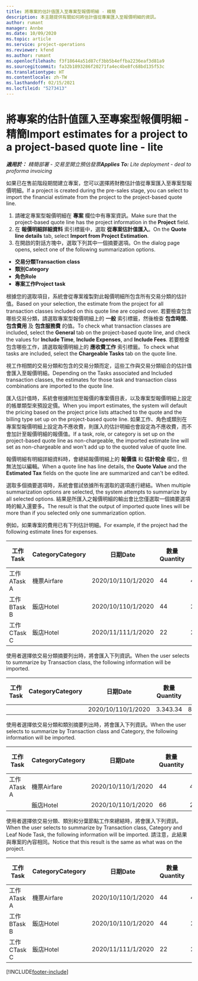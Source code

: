 ```yaml
---
title: 將專案的估計值匯入至專案型報價明細 - 精簡
description: 本主題提供有關如何將估計值從專案匯入至報價明細的資訊。
author: rumant
manager: Annbe
ms.date: 10/09/2020
ms.topic: article
ms.service: project-operations
ms.reviewer: kfend
ms.author: rumant
ms.openlocfilehash: f3f18644a51d87cf3bb5b4effba2236eaf3d81a9
ms.sourcegitcommit: fa32b1893286f20271fa4ec4be8fc68bd135f53c
ms.translationtype: HT
ms.contentlocale: zh-TW
ms.lasthandoff: 02/15/2021
ms.locfileid: "5273413"
---
```

# <a name="import-estimates-for-a-project-to-a-project-based-quote-line---lite"></a><span data-ttu-id="f4dfd-103">將專案的估計值匯入至專案型報價明細 - 精簡</span><span class="sxs-lookup"><span data-stu-id="f4dfd-103">Import estimates for a project to a project-based quote line - lite</span></span>

<span data-ttu-id="f4dfd-104">_**適用於：** 精簡部署 - 交易至開立預估發票_</span><span class="sxs-lookup"><span data-stu-id="f4dfd-104">_**Applies To:** Lite deployment - deal to proforma invoicing_</span></span>

<span data-ttu-id="f4dfd-105">如果已在售前階段期間建立專案，您可以選擇將財務估計值從專案匯入至專案型報價明細。</span><span class="sxs-lookup"><span data-stu-id="f4dfd-105">If a project is created during the pre-sales stage, you can select to import the financial estimate from the project to the project-based quote line.</span></span>

1. <span data-ttu-id="f4dfd-106">請確定專案型報價明細在 **專案** 欄位中有專案資訊。</span><span class="sxs-lookup"><span data-stu-id="f4dfd-106">Make sure that the project-based quote line has the project information in the **Project** field.</span></span>
2. <span data-ttu-id="f4dfd-107">在 **報價明細詳細資料** 索引標籤中，選取 **從專案估計值匯入**。</span><span class="sxs-lookup"><span data-stu-id="f4dfd-107">On the **Quote line details** tab, select **Import from Project Estimation**.</span></span>
3. <span data-ttu-id="f4dfd-108">在開啟的對話方塊中，選取下列其中一個摘要選項。</span><span class="sxs-lookup"><span data-stu-id="f4dfd-108">On the dialog page opens, select one of the following summarization options.</span></span>

  - <span data-ttu-id="f4dfd-109">**交易分類**</span><span class="sxs-lookup"><span data-stu-id="f4dfd-109">**Transaction class**</span></span>
  - <span data-ttu-id="f4dfd-110">**類別**</span><span class="sxs-lookup"><span data-stu-id="f4dfd-110">**Category**</span></span>
  - <span data-ttu-id="f4dfd-111">**角色**</span><span class="sxs-lookup"><span data-stu-id="f4dfd-111">**Role**</span></span> 
  - <span data-ttu-id="f4dfd-112">**專案工作**</span><span class="sxs-lookup"><span data-stu-id="f4dfd-112">**Project task**</span></span>

<span data-ttu-id="f4dfd-113">根據您的選取項目，系統會從專案複製對此報價明細所包含所有交易分類的估計值。</span><span class="sxs-lookup"><span data-stu-id="f4dfd-113">Based on your selection, the estimate from the project for all transaction classes included on this quote line are copied over.</span></span> <span data-ttu-id="f4dfd-114">若要檢查包含哪些交易分類，請選取專案型報價明細上的 **一般** 索引標籤，然後檢查 **包含時間**、**包含費用** 及 **包含服務費** 的值。</span><span class="sxs-lookup"><span data-stu-id="f4dfd-114">To check what transaction classes are included, select the **General** tab on the project-based quote line, and check the values for **Include Time**, **Include Expenses**, and **Include Fees**.</span></span>  <span data-ttu-id="f4dfd-115">若要檢查包含哪些工作，請選取報價明細上的 **應收費工作** 索引標籤。</span><span class="sxs-lookup"><span data-stu-id="f4dfd-115">To check what tasks are included, select the **Chargeable Tasks** tab on the quote line.</span></span>

<span data-ttu-id="f4dfd-116">視工作相關的交易分類和包含的交易分類而定，這些工作與交易分類組合的估計值會匯入至報價明細。</span><span class="sxs-lookup"><span data-stu-id="f4dfd-116">Depending on the Tasks associated and Included transaction classes, the estimates for those task and transaction class combinations are imported to the quote line.</span></span>

<span data-ttu-id="f4dfd-117">匯入估計值時，系統會根據附加至報價的專案價目表，以及專案型報價明細上設定的帳單類型來預設定價。</span><span class="sxs-lookup"><span data-stu-id="f4dfd-117">When you import estimates, the system will default the pricing based on the project price lists attached to the quote and the billing type set up on the project-based quote line.</span></span> <span data-ttu-id="f4dfd-118">如果工作、角色或類別在專案型報價明細上設定為不應收費，則匯入的估計明細也會設定為不應收費，而不會加計至報價明細的報價值。</span><span class="sxs-lookup"><span data-stu-id="f4dfd-118">If a task, role, or category is set up on the project-based quote line as non-chargeable, the imported estimate line will set as non-chargeable and won't add up to the quoted value of quote line.</span></span>

<span data-ttu-id="f4dfd-119">報價明細有明細詳細資料時，會總結報價明細上的 **報價值** 和 **估計稅金** 欄位，但無法加以編輯。</span><span class="sxs-lookup"><span data-stu-id="f4dfd-119">When a quote line has line details, the **Quote Value** and the **Estimated Tax** fields on the quote line are summarized and can't be edited.</span></span>

<span data-ttu-id="f4dfd-120">選取多個摘要選項時，系統會嘗試依據所有選取的選項進行總結。</span><span class="sxs-lookup"><span data-stu-id="f4dfd-120">When multiple summarization options are selected, the system attempts to summarize by all selected options.</span></span> <span data-ttu-id="f4dfd-121">結果是所匯入之報價明細的輸出會比您僅選取一個摘要選項時的輸入還要多。</span><span class="sxs-lookup"><span data-stu-id="f4dfd-121">The result is that the output of imported quote lines will be more than if you selected only one summarization option.</span></span>

<span data-ttu-id="f4dfd-122">例如，如果專案的費用已有下列估計明細。</span><span class="sxs-lookup"><span data-stu-id="f4dfd-122">For example, if the project had the following estimate lines for expenses.</span></span>

| <span data-ttu-id="f4dfd-123">工作​​</span><span class="sxs-lookup"><span data-stu-id="f4dfd-123">Task</span></span> | <span data-ttu-id="f4dfd-124">Category</span><span class="sxs-lookup"><span data-stu-id="f4dfd-124">Category</span></span> | <span data-ttu-id="f4dfd-125">日期</span><span class="sxs-lookup"><span data-stu-id="f4dfd-125">Date</span></span> | <span data-ttu-id="f4dfd-126">數量</span><span class="sxs-lookup"><span data-stu-id="f4dfd-126">Quantity</span></span> | <span data-ttu-id="f4dfd-127">單價</span><span class="sxs-lookup"><span data-stu-id="f4dfd-127">Unit price</span></span> | <span data-ttu-id="f4dfd-128">總數</span><span class="sxs-lookup"><span data-stu-id="f4dfd-128">Amount</span></span> |
| --- | --- | --- | --- | --- | --- |
| <span data-ttu-id="f4dfd-129">工作 A</span><span class="sxs-lookup"><span data-stu-id="f4dfd-129">Task A</span></span> | <span data-ttu-id="f4dfd-130">機票</span><span class="sxs-lookup"><span data-stu-id="f4dfd-130">Airfare</span></span> | <span data-ttu-id="f4dfd-131">2020/10/1</span><span class="sxs-lookup"><span data-stu-id="f4dfd-131">10/1/2020</span></span> | <span data-ttu-id="f4dfd-132">4</span><span class="sxs-lookup"><span data-stu-id="f4dfd-132">4</span></span> | <span data-ttu-id="f4dfd-133">400</span><span class="sxs-lookup"><span data-stu-id="f4dfd-133">400</span></span> | <span data-ttu-id="f4dfd-134">1600</span><span class="sxs-lookup"><span data-stu-id="f4dfd-134">1600</span></span> |
| <span data-ttu-id="f4dfd-135">工作 B</span><span class="sxs-lookup"><span data-stu-id="f4dfd-135">Task B</span></span> | <span data-ttu-id="f4dfd-136">飯店</span><span class="sxs-lookup"><span data-stu-id="f4dfd-136">Hotel</span></span> | <span data-ttu-id="f4dfd-137">2020/10/1</span><span class="sxs-lookup"><span data-stu-id="f4dfd-137">10/1/2020</span></span> | <span data-ttu-id="f4dfd-138">4</span><span class="sxs-lookup"><span data-stu-id="f4dfd-138">4</span></span> | <span data-ttu-id="f4dfd-139">200</span><span class="sxs-lookup"><span data-stu-id="f4dfd-139">200</span></span> | <span data-ttu-id="f4dfd-140">800</span><span class="sxs-lookup"><span data-stu-id="f4dfd-140">800</span></span> |
| <span data-ttu-id="f4dfd-141">工作 C</span><span class="sxs-lookup"><span data-stu-id="f4dfd-141">Task C</span></span> | <span data-ttu-id="f4dfd-142">飯店</span><span class="sxs-lookup"><span data-stu-id="f4dfd-142">Hotel</span></span> | <span data-ttu-id="f4dfd-143">2020/11/1</span><span class="sxs-lookup"><span data-stu-id="f4dfd-143">11/1/2020</span></span> | <span data-ttu-id="f4dfd-144">2</span><span class="sxs-lookup"><span data-stu-id="f4dfd-144">2</span></span> | <span data-ttu-id="f4dfd-145">200</span><span class="sxs-lookup"><span data-stu-id="f4dfd-145">200</span></span> | <span data-ttu-id="f4dfd-146">400</span><span class="sxs-lookup"><span data-stu-id="f4dfd-146">400</span></span> |

<span data-ttu-id="f4dfd-147">使用者選擇依交易分類摘要列出時，將會匯入下列資訊。</span><span class="sxs-lookup"><span data-stu-id="f4dfd-147">When the user selects to summarize by Transaction class, the following information will be imported.</span></span>

| <span data-ttu-id="f4dfd-148">工作​​</span><span class="sxs-lookup"><span data-stu-id="f4dfd-148">Task</span></span> | <span data-ttu-id="f4dfd-149">Category</span><span class="sxs-lookup"><span data-stu-id="f4dfd-149">Category</span></span> | <span data-ttu-id="f4dfd-150">日期</span><span class="sxs-lookup"><span data-stu-id="f4dfd-150">Date</span></span> | <span data-ttu-id="f4dfd-151">數量</span><span class="sxs-lookup"><span data-stu-id="f4dfd-151">Quantity</span></span> | <span data-ttu-id="f4dfd-152">單價</span><span class="sxs-lookup"><span data-stu-id="f4dfd-152">Unit price</span></span> | <span data-ttu-id="f4dfd-153">總數</span><span class="sxs-lookup"><span data-stu-id="f4dfd-153">Amount</span></span> |
| --- | --- | --- | --- | --- | --- |
|||<span data-ttu-id="f4dfd-154">2020/10/1</span><span class="sxs-lookup"><span data-stu-id="f4dfd-154">10/1/2020</span></span> | <span data-ttu-id="f4dfd-155">3.34</span><span class="sxs-lookup"><span data-stu-id="f4dfd-155">3.34</span></span> | <span data-ttu-id="f4dfd-156">840</span><span class="sxs-lookup"><span data-stu-id="f4dfd-156">840</span></span> | <span data-ttu-id="f4dfd-157">2800</span><span class="sxs-lookup"><span data-stu-id="f4dfd-157">2800</span></span> |

<span data-ttu-id="f4dfd-158">使用者選擇依交易分類和類別摘要列出時，將會匯入下列資訊。</span><span class="sxs-lookup"><span data-stu-id="f4dfd-158">When the user selects to summarize by Transaction class and Category, the following information will be imported.</span></span>

| <span data-ttu-id="f4dfd-159">工作​​</span><span class="sxs-lookup"><span data-stu-id="f4dfd-159">Task</span></span> | <span data-ttu-id="f4dfd-160">Category</span><span class="sxs-lookup"><span data-stu-id="f4dfd-160">Category</span></span> | <span data-ttu-id="f4dfd-161">日期</span><span class="sxs-lookup"><span data-stu-id="f4dfd-161">Date</span></span> | <span data-ttu-id="f4dfd-162">數量</span><span class="sxs-lookup"><span data-stu-id="f4dfd-162">Quantity</span></span> | <span data-ttu-id="f4dfd-163">單價</span><span class="sxs-lookup"><span data-stu-id="f4dfd-163">Unit price</span></span> | <span data-ttu-id="f4dfd-164">總數</span><span class="sxs-lookup"><span data-stu-id="f4dfd-164">Amount</span></span> |
| --- | --- | --- | --- | --- | --- |
| <span data-ttu-id="f4dfd-165">工作 A</span><span class="sxs-lookup"><span data-stu-id="f4dfd-165">Task A</span></span> | <span data-ttu-id="f4dfd-166">機票</span><span class="sxs-lookup"><span data-stu-id="f4dfd-166">Airfare</span></span> | <span data-ttu-id="f4dfd-167">2020/10/1</span><span class="sxs-lookup"><span data-stu-id="f4dfd-167">10/1/2020</span></span> | <span data-ttu-id="f4dfd-168">4</span><span class="sxs-lookup"><span data-stu-id="f4dfd-168">4</span></span> | <span data-ttu-id="f4dfd-169">400</span><span class="sxs-lookup"><span data-stu-id="f4dfd-169">400</span></span> | <span data-ttu-id="f4dfd-170">1600</span><span class="sxs-lookup"><span data-stu-id="f4dfd-170">1600</span></span> |
| | <span data-ttu-id="f4dfd-171">飯店</span><span class="sxs-lookup"><span data-stu-id="f4dfd-171">Hotel</span></span> | <span data-ttu-id="f4dfd-172">2020/10/1</span><span class="sxs-lookup"><span data-stu-id="f4dfd-172">10/1/2020</span></span> | <span data-ttu-id="f4dfd-173">6</span><span class="sxs-lookup"><span data-stu-id="f4dfd-173">6</span></span> | <span data-ttu-id="f4dfd-174">200</span><span class="sxs-lookup"><span data-stu-id="f4dfd-174">200</span></span> | <span data-ttu-id="f4dfd-175">1200</span><span class="sxs-lookup"><span data-stu-id="f4dfd-175">1200</span></span> |

<span data-ttu-id="f4dfd-176">使用者選擇依交易分類、類別和分葉節點工作來總結時，將會匯入下列資訊。</span><span class="sxs-lookup"><span data-stu-id="f4dfd-176">When the user selects to summarize by Transaction class, Category and Leaf Node Task, the following information will be imported.</span></span> <span data-ttu-id="f4dfd-177">請注意，此結果與專案的內容相同。</span><span class="sxs-lookup"><span data-stu-id="f4dfd-177">Notice that this result is the same as what was on the project.</span></span>

| <span data-ttu-id="f4dfd-178">工作​​</span><span class="sxs-lookup"><span data-stu-id="f4dfd-178">Task</span></span> | <span data-ttu-id="f4dfd-179">Category</span><span class="sxs-lookup"><span data-stu-id="f4dfd-179">Category</span></span> | <span data-ttu-id="f4dfd-180">日期</span><span class="sxs-lookup"><span data-stu-id="f4dfd-180">Date</span></span> | <span data-ttu-id="f4dfd-181">數量</span><span class="sxs-lookup"><span data-stu-id="f4dfd-181">Quantity</span></span> | <span data-ttu-id="f4dfd-182">單價</span><span class="sxs-lookup"><span data-stu-id="f4dfd-182">Unit price</span></span> | <span data-ttu-id="f4dfd-183">總數</span><span class="sxs-lookup"><span data-stu-id="f4dfd-183">Amount</span></span> |
| --- | --- | --- | --- | --- | --- |
| <span data-ttu-id="f4dfd-184">工作 A</span><span class="sxs-lookup"><span data-stu-id="f4dfd-184">Task A</span></span> | <span data-ttu-id="f4dfd-185">機票</span><span class="sxs-lookup"><span data-stu-id="f4dfd-185">Airfare</span></span> | <span data-ttu-id="f4dfd-186">2020/10/1</span><span class="sxs-lookup"><span data-stu-id="f4dfd-186">10/1/2020</span></span> | <span data-ttu-id="f4dfd-187">4</span><span class="sxs-lookup"><span data-stu-id="f4dfd-187">4</span></span> | <span data-ttu-id="f4dfd-188">400</span><span class="sxs-lookup"><span data-stu-id="f4dfd-188">400</span></span> | <span data-ttu-id="f4dfd-189">1600</span><span class="sxs-lookup"><span data-stu-id="f4dfd-189">1600</span></span> |
| <span data-ttu-id="f4dfd-190">工作 B</span><span class="sxs-lookup"><span data-stu-id="f4dfd-190">Task B</span></span> | <span data-ttu-id="f4dfd-191">飯店</span><span class="sxs-lookup"><span data-stu-id="f4dfd-191">Hotel</span></span> | <span data-ttu-id="f4dfd-192">2020/10/1</span><span class="sxs-lookup"><span data-stu-id="f4dfd-192">10/1/2020</span></span> | <span data-ttu-id="f4dfd-193">4</span><span class="sxs-lookup"><span data-stu-id="f4dfd-193">4</span></span> | <span data-ttu-id="f4dfd-194">200</span><span class="sxs-lookup"><span data-stu-id="f4dfd-194">200</span></span> | <span data-ttu-id="f4dfd-195">800</span><span class="sxs-lookup"><span data-stu-id="f4dfd-195">800</span></span> |
| <span data-ttu-id="f4dfd-196">工作 C</span><span class="sxs-lookup"><span data-stu-id="f4dfd-196">Task C</span></span> | <span data-ttu-id="f4dfd-197">飯店</span><span class="sxs-lookup"><span data-stu-id="f4dfd-197">Hotel</span></span> | <span data-ttu-id="f4dfd-198">2020/11/1</span><span class="sxs-lookup"><span data-stu-id="f4dfd-198">11/1/2020</span></span> | <span data-ttu-id="f4dfd-199">2</span><span class="sxs-lookup"><span data-stu-id="f4dfd-199">2</span></span> | <span data-ttu-id="f4dfd-200">200</span><span class="sxs-lookup"><span data-stu-id="f4dfd-200">200</span></span> | <span data-ttu-id="f4dfd-201">400</span><span class="sxs-lookup"><span data-stu-id="f4dfd-201">400</span></span> |


[!INCLUDE[footer-include](../../includes/footer-banner.md)]